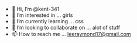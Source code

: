 - 👋 Hi, I’m @kent-341
- 👀 I’m interested in ... girls
- 🌱 I’m currently learning ... css
- 💞️ I’m looking to collaborate on ... alot of stuff
- 📫 How to reach me ... leeraymond17@gmail.com

<!---
kent-341/kent-341 is a ✨ special ✨ repository because its `README.md` (this file) appears on your GitHub profile.
You can click the Preview link to take a look at your changes.
--->
